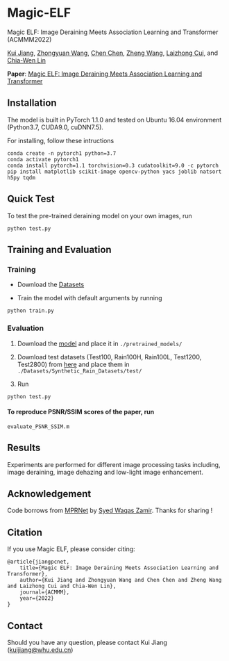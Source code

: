 # Magic-ELF
Magic ELF: Image Deraining Meets Association Learning and Transformer (ACMMM2022)

[Kui Jiang](https://scholar.google.com/citations?user=AbOLE9QAAAAJ&hl), [Zhongyuan Wang](https://dblp.org/pid/84/6394.html), [Chen Chen](https://scholar.google.com/citations?user=TuEwcZ0AAAAJ&hl=zh-CN), [Zheng Wang](https://scholar.google.com/citations?user=-WHTbpUAAAAJ&hl=zh-CN), [Laizhong Cui](https://scholar.google.com/citations?hl=zh-CN&user=cb8kYbUAAAAJ), and [Chia-Wen Lin](https://scholar.google.com/citations?user=fXN3dl0AAAAJ&hl=zh-CN)

**Paper**: [Magic ELF: Image Deraining Meets Association Learning and Transformer](https://arxiv.org/abs/2207.10455)


## Installation
The model is built in PyTorch 1.1.0 and tested on Ubuntu 16.04 environment (Python3.7, CUDA9.0, cuDNN7.5).

For installing, follow these intructions
```
conda create -n pytorch1 python=3.7
conda activate pytorch1
conda install pytorch=1.1 torchvision=0.3 cudatoolkit=9.0 -c pytorch
pip install matplotlib scikit-image opencv-python yacs joblib natsort h5py tqdm
```

## Quick Test

To test the pre-trained deraining model on your own images, run 
```
python test.py  
```

## Training and Evaluation

### Training
- Download the [Datasets](Datasets/README.md)

- Train the model with default arguments by running

```
python train.py
```


### Evaluation

1. Download the [model]() and place it in `./pretrained_models/`

2. Download test datasets (Test100, Rain100H, Rain100L, Test1200, Test2800) from [here](https://drive.google.com/drive/folders/1PDWggNh8ylevFmrjo-JEvlmqsDlWWvZs?usp=sharing) and place them in `./Datasets/Synthetic_Rain_Datasets/test/`

3. Run
```
python test.py
```

#### To reproduce PSNR/SSIM scores of the paper, run
```
evaluate_PSNR_SSIM.m 
```

## Results
Experiments are performed for different image processing tasks including, image deraining, image dehazing and low-light image enhancement.

## Acknowledgement
Code borrows from [MPRNet](https://github.com/swz30/MPRNet) by [Syed Waqas Zamir](https://scholar.google.es/citations?user=WNGPkVQAAAAJ&hl=en). Thanks for sharing !

## Citation
If you use Magic ELF, please consider citing:

    @article{jiangpcnet,
        title={Magic ELF: Image Deraining Meets Association Learning and Transformer},
        author={Kui Jiang and Zhongyuan Wang and Chen Chen and Zheng Wang and Laizhong Cui and Chia-Wen Lin},
        journal={ACMMM}, 
        year={2022}
    }

## Contact
Should you have any question, please contact Kui Jiang (kuijiang@whu.edu.cn)
